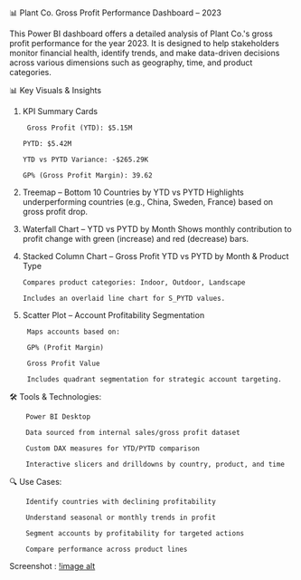 📊 Plant Co. Gross Profit Performance Dashboard – 2023

This Power BI dashboard offers a detailed analysis of Plant Co.'s gross profit performance for the year 2023. It is designed to help stakeholders monitor financial health, identify trends, and make data-driven decisions across various dimensions such as geography, time, and product categories.

📊 Key Visuals & Insights

1. KPI Summary Cards

        Gross Profit (YTD): $5.15M

       PYTD: $5.42M

       YTD vs PYTD Variance: -$265.29K

       GP% (Gross Profit Margin): 39.62

2. Treemap – Bottom 10 Countries by YTD vs PYTD
Highlights underperforming countries (e.g., China, Sweden, France) based on gross profit drop.

3. Waterfall Chart – YTD vs PYTD by Month
Shows monthly contribution to profit change with green (increase) and red (decrease) bars.

4. Stacked Column Chart – Gross Profit YTD vs PYTD by Month & Product Type

       Compares product categories: Indoor, Outdoor, Landscape

       Includes an overlaid line chart for S_PYTD values.

5. Scatter Plot – Account Profitability Segmentation

        Maps accounts based on:

        GP% (Profit Margin)

        Gross Profit Value

        Includes quadrant segmentation for strategic account targeting.

🛠️ Tools & Technologies:

        Power BI Desktop

        Data sourced from internal sales/gross profit dataset

        Custom DAX measures for YTD/PYTD comparison

        Interactive slicers and drilldowns by country, product, and time

🔍 Use Cases:

        Identify countries with declining profitability

        Understand seasonal or monthly trends in profit

        Segment accounts by profitability for targeted actions

        Compare performance across product lines

Screenshot :
[!image alt](https://github.com/Parixit-Chavda/Plant-Co.-Project/blob/main/Palnt%20Co..png)

